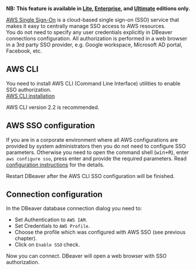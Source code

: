 **NB: This feature is available in [Lite](Lite-Edition), [Enterprise](Enterprise-Edition), and [Ultimate](Ultimate-Edition) editions only.**

[AWS Single Sign-On](https://docs.aws.amazon.com/singlesignon/latest/userguide/what-is.html) is a cloud-based single sign-on (SSO) service that makes it easy to centrally manage SSO access to AWS resources.  
You do not need to specify any user credentials explicitly in DBeaver connections configuration. All authorization is performed in a web browser in a 3rd party SSO provider, e.g. Google workspace, Microsoft AD portal, Facebook, etc.

## AWS CLI

You need to install AWS CLI (Command Line Interface) utilities to enable SSO authorization.  
[AWS CLI installation](https://docs.aws.amazon.com/cli/latest/userguide/install-cliv2.html)

AWS CLI version 2.2 is recommended.

## AWS SSO configuration

If you are in a corporate environment where all AWS configurations are provided by system administrators then you do not need to configure SSO parameters.
Otherwise you need to open the command shell (<kbd>win+R</kbd>), enter `aws configure sso`, press enter and provide the required parameters. 
Read [configuration instructions](https://docs.aws.amazon.com/cli/latest/userguide/cli-configure-sso.html) for the details.  

Restart DBeaver after the AWS CLI SSO configuration will be finished.  

## Connection configuration

In the DBeaver database connection dialog you need to:
- Set Authentication to `AWS IAM`.
- Set Credentials to `AWS Profile`.
- Choose the profile which was configured with AWS SSO (see previous chapter).
- Click on  `Enable SSO` check.

Now you can connect. DBeaver will open a web browser with SSO authorization.  